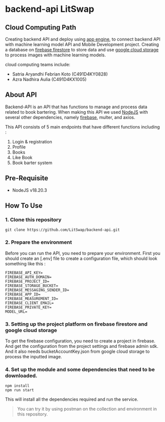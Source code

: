 # backend-api LitSwap
## Cloud Computing Path 
Creating backend API and deploy using [app engine](https://cloud.google.com/appengine?_gl=1*hlianx*_up*MQ..&gclid=CjwKCAjw1K-zBhBIEiwAWeCOF0RgPyusDHXwr4GMj_qUf92_5kwVHtr3KnJjYifHUEzOZYjq53jQuRoCcYoQAvD_BwE&gclsrc=aw.ds), to connect backend API with machine learning model API and Mobile Development project. Creating a database on [firebase firestore](https://firebase.google.com/docs/firestore) to store data and use [google cloud storage](https://cloud.google.com/storage) to process images with machine learning models.

cloud computing teams include: 
- Satria Aryandhi Febrian Koto (C491D4KY0828)
- Azra Nadhira Aulia (C491D4KX1005)
  
## About API 
Backend-API is an API that has functions to manage and process data related to book bartering. When making this API we used [NodeJS](https://nodejs.org/en/learn/getting-started/introduction-to-nodejs) with several other dependencies, namely [firebase](https://console.firebase.google.com/u/0/), multer, and axios. 

This API consists of 5 main endpoints that have different functions including : 
1. Login & registration
2. Profile
3. Books
4. Like Book
5. Book barter system


## Pre-Requisite
* NodeJS v18.20.3
  
## How To Use 

### 1. Clone this repository

   ``` nodeJS
   git clone https://github.com/LitSwap/backend-api.git
   ```
### 2. Prepare the environment
   Before you can run the API, you need to prepare your environment. First you should create an    [.env] file to create a configuration file, which should look something like this :
   ```
   FIREBASE_API_KEY=
   FIREBASE_AUTH_DOMAIN=
   FIREBASE_PROJECT_ID=
   FIREBASE_STORAGE_BUCKET=
   FIREBASE_MESSAGING_SENDER_ID=
   FIREBASE_APP_ID=
   FIREBASE_MEASUREMENT_ID=
   FIREBASE_CLIENT_EMAIL=
   FIREBASE_PRIVATE_KEY=
   MODEL_URL=
   ```
### 3. Setting up the project platform on firebase firestore and google cloud storage
   To get the firebase configuration, you need to create a project in firebase. And get the configuration from the project settings and firebase admin sdk. And it also needs bucketAccountKey.json from google cloud storage to process the inputted image.
### 4. Set up the module and some dependencies that need to be downloaded. 
```
npm install
npm run start
```
This will install all the dependencies required and run the service.    


> You can try it by using postman on the collection and environment in this repository.
   
   
   


